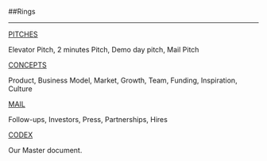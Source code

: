 ##Rings

----



[PITCHES](RING_PITCH.md)

Elevator Pitch, 2 minutes Pitch, Demo day pitch, Mail Pitch 

[CONCEPTS](RING_CONCEPTS.md)

Product, Business Model, Market, Growth, Team, Funding, Inspiration, Culture 

[MAIL](RING_MAIL.md)

Follow-ups, Investors, Press, Partnerships, Hires

[CODEX](RING_CODEX.md)

Our Master document.
